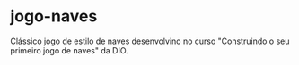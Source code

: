# jogo-naves
Clássico jogo de estilo de naves desenvolvino no curso "Construindo o seu primeiro jogo de naves" da DIO.

